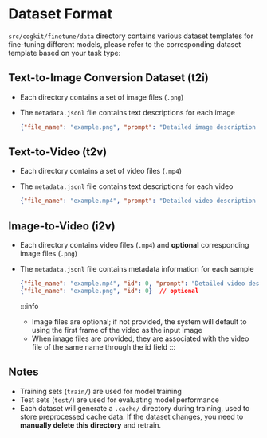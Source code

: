---
---

# Dataset Format

<!-- FIXME: change cogkit to cogkit -->
<!-- TODO: add link to data dir -->
`src/cogkit/finetune/data` directory contains various dataset templates for fine-tuning different models, please refer to the corresponding dataset template based on your task type:

## Text-to-Image Conversion Dataset (t2i)
- Each directory contains a set of image files (`.png`)
- The `metadata.jsonl` file contains text descriptions for each image

    ```json
    {"file_name": "example.png", "prompt": "Detailed image description text..."}
    ```

## Text-to-Video (t2v)

- Each directory contains a set of video files (`.mp4`)
- The `metadata.jsonl` file contains text descriptions for each video

    ```json
    {"file_name": "example.mp4", "prompt": "Detailed video description text..."}
    ```

## Image-to-Video (i2v)

- Each directory contains video files (`.mp4`) and **optional** corresponding image files (`.png`)
- The `metadata.jsonl` file contains metadata information for each sample

    ```json
    {"file_name": "example.mp4", "id": 0, "prompt": "Detailed video description text..."}
    {"file_name": "example.png", "id": 0}  // optional
    ```

    :::info
    - Image files are optional; if not provided, the system will default to using the first frame of the video as the input image
    - When image files are provided, they are associated with the video file of the same name through the id field
    :::

## Notes

- Training sets (`train/`) are used for model training
- Test sets (`test/`) are used for evaluating model performance
- Each dataset will generate a `.cache/` directory during training, used to store preprocessed cache data. If the dataset changes, you need to **manually delete this directory** and retrain.
